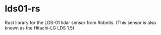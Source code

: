 # lds01-rs
Rust library for the LDS-01 lidar sensor from Robotis. (This sensor is also known as the Hitachi-LG LDS 1.5)

